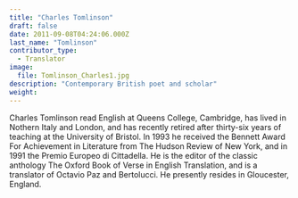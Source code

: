 ```yaml
---
title: "Charles Tomlinson"
draft: false
date: 2011-09-08T04:24:06.000Z
last_name: "Tomlinson"
contributor_type:
  - Translator
image:
  file: Tomlinson_Charles1.jpg
description: "Contemporary British poet and scholar"
weight:
---
```


Charles Tomlinson read English at Queens College, Cambridge, has lived in Nothern Italy and London, and has recently retired after thirty-six years of teaching at the University of Bristol. In 1993 he received the Bennett Award For Achievement in Literature from The Hudson Review of New York, and in 1991 the Premio Europeo di Cittadella. He is the editor of the classic anthology The Oxford Book of Verse in English Translation, and is a translator of Octavio Paz and Bertolucci. He presently resides in Gloucester, England.

